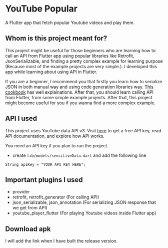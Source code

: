 # YouTube Popular

A Flutter app that fetch popular Youtube videos and play them.

## Whom is this project meant for?

This project might be useful for those beginners who are learning how to call an API from Flutter app using popular libraries like Retrofit, JsonSerializable, and finding a pretty complex example for learning purpose (Because most of the example projects are very simple.). I developed this app while learning about using API in Flutter.

If you are a beginner, I recommend you that firstly you learn how to serialize JSON in both manual way and using code generation libraries way. [This cookbook](https://flutter.dev/docs/development/data-and-backend/json) has well explainations. After that, you should learn calling API from Flutter, from some simple example projects. After that, this project might become useful for you if you wanna find a more complex example.

## API I used
This project uses YouTube data API v3. Visit [here](https://developers.google.com/youtube/v3/docs) to get a free API key, read API documentation, and explore how API works. 

You need an API key if you plan to run the project.
- create `lib/models/sensitiveData.dart` and add the following line
```
String apiKey = "YOUR API KEY HERE";
```

## Important plugins I used

- provider 
- retrofit, retrofit_generator (For calling API)
- json_serializable, json_annotation (For serializing JSON response that we get from API)
- youtube_player_flutter (For playing Youtube videos inside Flutter app)

## Download apk
I will add the link when I have built the release version.